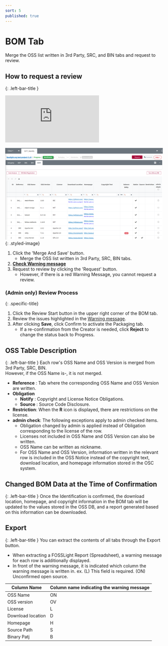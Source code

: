 ```yaml
---
sort: 5
published: true
---
```


# BOM Tab
<div class="note">
Merge the OSS list written in 3rd Party, SRC, and BIN tabs and request to review.  
</div>

## How to request a review
{: .left-bar-title }
<div class="youtube-container">
    <iframe src="https://www.youtube.com/embed/ErqmgN-YgD0" title="BOM 탭(SBOM 다운로드)" frameborder="0" allow="accelerometer; autoplay; clipboard-write; encrypted-media; gyroscope; picture-in-picture" allowfullscreen></iframe>
</div>

![prj](images/5_bom_tap.png){: .styled-image}
1. Click the 'Merge And Save' button.
    - Merge the OSS list written in 3rd Party, SRC, BIN tabs.  
2. [**Check Warning message**](https://fosslight.org/hub-guide/tips/1_common/5_warning_message)  
3. Request to review by clicking the 'Request' button. 
    - However, if there is a red Warning Message, you cannot request a review.  

### (Admin only) Review Process  
{: .specific-title} 
1. Click the Review Start button in the upper right corner of the BOM tab.  
2. Review the issues highlighted in the [Warning message](https://fosslight.org/hub-guide/tips/1_common/5_warning_message).  
3. After clicking **Save**, click Confirm to activate the Packaging tab.  
    - If a re-confirmation from the Creator is needed, click **Reject** to change the status back to Progress.  

## OSS Table Description
{: .left-bar-title }
Each row's OSS Name and OSS Version is merged from 3rd Party, SRC, BIN.  
However, if the OSS Name is-, it is not merged.
- **Reference** : Tab where the corresponding OSS Name and OSS Version are written.
- **Obligation**
    - **Notify** : Copyright and License Notice Obligations.
    - **Source** : Source Code Disclosure.
- **Restriction**: When the **R** icon is displayed, there are restrictions on the license.  
- **admin check**: The following exceptions apply to admin checked items.  
    - Obligation changed by admin is applied instead of Obligation corresponding to the license of the row.  
    - Licenses not included in OSS Name and OSS Version can also be written.  
    - OSS Name can be written as nickname.  
    - For OSS Name and OSS Version, information written in the relevant row is included in the OSS Notice instead of the copyright text, download location, and homepage information stored in the OSC system.  

## Changed BOM Data at the Time of Confirmation
{: .left-bar-title }
Once the Identification is confirmed, the download location, homepage, and copyright information in the BOM tab will be updated to the values stored in the OSS DB, and a report generated based on this information can be downloaded.

## Export
{: .left-bar-title }
You can extract the contents of all tabs through the Export button.  
- When extracting a FOSSLight Report (Spreadsheet), a warning message for each row is additionally displayed.  
- In front of the warning message, it is indicated which column the warning message is written in. ex. (L) This field is required. (ON) Unconfirmed open source.  

| Column Name                     | Column name indicating the warning message |
|----------------------------------|-----------------------|
| OSS Name                         | ON                    |
| OSS version                      | OV                    |
| License                          | L                     |
| Download location                | D                     |
| Homepage                         | H                     |
| Source Path                      | S                     |
| Binary Patj                      | B                     |